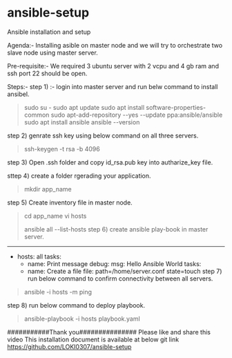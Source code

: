 # ansible-setup
Ansible installation and setup

Agenda:- Installing asible on master node and we will try to orchestrate two slave node using master server.

Pre-requisite:- We required 3 ubuntu server with 2 vcpu and 4 gb ram and ssh port 22 should be open.

Steps:-
step 1) :- login into master server and run belw command to install ansibel.
>	sudo su -
>	sudo apt update 
>	sudo apt install software-properties-common
>	sudo apt-add-repository --yes --update ppa:ansible/ansible
>	sudo apt install ansible
>	ansible --version

step 2) genrate ssh key using below command on all three servers.
>	ssh-keygen -t rsa -b 4096

step 3) Open .ssh folder and copy id_rsa.pub key into autharize_key file.

sttep 4) create a folder rgerading your application.
>	mkdir app_name

step 5) Create inventory file in master node.
>	cd app_name
>	vi hosts
>	
>	ansible all --list-hosts
step 6) create ansible play-book in master server.
---
- hosts: all
  tasks:
    - name: Print message
      debug:
        msg: Hello Ansible World
  tasks:
    - name: Create a file
      file: path=/home/server.conf state=touch
step 7) run below command to confirm connectivity between all servers.
>	ansible -i hosts -m ping

step 8) run below command to deploy playbook.
>	ansible-playbook -i hosts playbook.yaml


###########Thank you###############
Please like and share this video
This installation document is available at below git link
https://github.com/LOKI0307/ansible-setup


